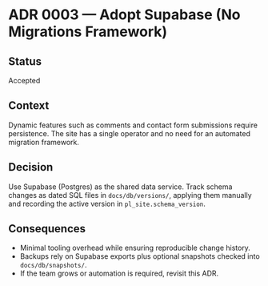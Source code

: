 # ADR 0003 — Adopt Supabase (No Migrations Framework)

## Status
Accepted

## Context
Dynamic features such as comments and contact form submissions require persistence. The site has a single operator and no need for an automated migration framework.

## Decision
Use Supabase (Postgres) as the shared data service. Track schema changes as dated SQL files in `docs/db/versions/`, applying them manually and recording the active version in `pl_site.schema_version`.

## Consequences
- Minimal tooling overhead while ensuring reproducible change history.
- Backups rely on Supabase exports plus optional snapshots checked into `docs/db/snapshots/`.
- If the team grows or automation is required, revisit this ADR.
